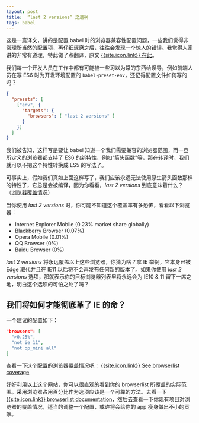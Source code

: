 ```yaml
---
layout: post
title:  “last 2 versions” 之遗祸
tags: babel
---
```


这是一篇译文，讲的是配置 babel 时的浏览器兼容性配置问题，一些我们觉得非常理所当然的配置项，再仔细琢磨之后，往往会发现一个惊人的错误。我觉得人家讲的非常有道理，特此做了点翻译，原文 [{{site.icon.link}} 在此](https://jamie.build/last-2-versions)。
<!--more-->

我们每一个开发人员在工作中都有可能被一些习以为常的东西给误导，例如前端人员在写 ES6 时为开发环境配置的 `babel-preset-env`，还记得配置文件如何写的吗？

```json
{
  "presets": [
    ["env", {
      "targets": {
        "browsers": [ "last 2 versions" ]
      }
    }]
  ]
}
```
我们被告知，这样写是要让 babel 知道一个我们需要兼容的浏览器范围，而一旦所定义的浏览器都支持了 ES6 的新特性，例如“箭头函数”等，那在转译时，我们就可以不把这个特性转换成 ES5 的写法了。

可事实上，假如我们真如上面这样写了，我们应该永远无法使用原生箭头函数那样的特性了，它总是会被编译，因为你看看，_last 2 versions_ 到底意味着什么？（[浏览器覆盖情况](https://jamie.build/last-2-versions)）

当你使用 _last 2 versions_ 时，你可能不知道这个覆盖率有多恐怖，看看以下浏览器：

- Internet Explorer Mobile (0.23% market share globally)
- Blackberry Browser (0.07%)
- Opera Mobile (0.01%)
- QQ Browser (0%)
- Baidu Browser (0%)

_last 2 versions_ 将永远覆盖以上这些浏览器，你猜为啥？拿 IE 举例，它本身已被 Edge 取代并且在 IE11 以后将不会再发布任何新的版本了。如果你使用 _last 2 versions_ 选项，那就表示你的目标浏览器列表里将永远会为 IE10 & 11 留下一席之地，明白这个选项的可怕之处了吗？

## 我们将如何才能彻底革了 IE 的命？

一个建议的配置如下：
```json
"browsers": [
  ">0.25%",
  "not ie 11",
  "not op_mini all"
]
```
查看一下这个配置的浏览器覆盖情况吧： [{{site.icon.link}} See browserlist coverage](http://browserl.ist/?q=%3E0.25%25%2C+not+ie+11%2C+not+op_mini+all)

好好利用以上这个网站，你可以很直观的看到你的 browserlist 所覆盖的实际范围。采用浏览器占用百分比作为选项应该是一个可靠的方法。去看一下 [{{site.icon.link}} browserlist documentation](https://github.com/browserslist/browserslist#queries)，然后去查看一下你现有项目对浏览器的覆盖情况，适当的调整一个配置，或许将会给你的 app 瘦身做出不小的贡献。
